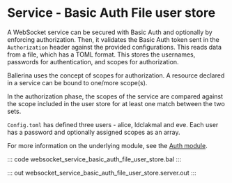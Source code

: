 # Service - Basic Auth File user store

A WebSocket service can be secured with Basic Auth and optionally by
enforcing authorization. Then, it validates the Basic Auth token sent in the
`Authorization` header against the provided configurations. This reads data
from a file, which has a TOML format. This stores the usernames, passwords
for authentication, and scopes for authorization.

Ballerina uses the concept of scopes for authorization. A resource declared
in a service can be bound to one/more scope(s).

In the authorization phase, the scopes of the service are compared
against the scope included in the user store for at least one match between
the two sets.

`Config.toml` has defined three users - alice, ldclakmal and eve. Each user has a
password and optionally assigned scopes as an array.

For more information on the underlying module,
see the [Auth module](https://lib.ballerina.io/ballerina/auth/latest/).

::: code websocket_service_basic_auth_file_user_store.bal :::

::: out websocket_service_basic_auth_file_user_store.server.out :::